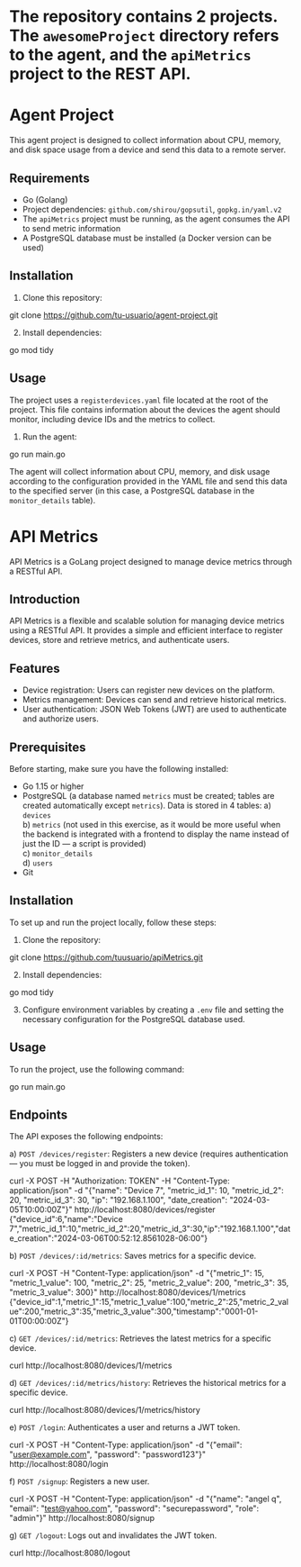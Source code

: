 # The repository contains 2 projects. The `awesomeProject` directory refers to the agent, and the `apiMetrics` project to the REST API.
# Agent Project

This agent project is designed to collect information about CPU, memory, and disk space usage from a device and send this data to a remote server.

## Requirements

- Go (Golang)
- Project dependencies: `github.com/shirou/gopsutil`, `gopkg.in/yaml.v2`
- The `apiMetrics` project must be running, as the agent consumes the API to send metric information
- A PostgreSQL database must be installed (a Docker version can be used)

## Installation

1. Clone this repository:

git clone https://github.com/tu-usuario/agent-project.git


2. Install dependencies:

go mod tidy


## Usage

The project uses a `registerdevices.yaml` file located at the root of the project. This file contains information about the devices the agent should monitor, including device IDs and the metrics to collect.

1. Run the agent:

go run main.go


The agent will collect information about CPU, memory, and disk usage according to the configuration provided in the YAML file and send this data to the specified server (in this case, a PostgreSQL database in the `monitor_details` table).

# API Metrics

API Metrics is a GoLang project designed to manage device metrics through a RESTful API.

## Introduction

API Metrics is a flexible and scalable solution for managing device metrics using a RESTful API. It provides a simple and efficient interface to register devices, store and retrieve metrics, and authenticate users.

## Features

- Device registration: Users can register new devices on the platform.
- Metrics management: Devices can send and retrieve historical metrics.
- User authentication: JSON Web Tokens (JWT) are used to authenticate and authorize users.

## Prerequisites

Before starting, make sure you have the following installed:

- Go 1.15 or higher
- PostgreSQL (a database named `metrics` must be created; tables are created automatically except `metrics`). Data is stored in 4 tables:
  a) `devices`  
  b) `metrics` (not used in this exercise, as it would be more useful when the backend is integrated with a frontend to display the name instead of just the ID — a script is provided)  
  c) `monitor_details`  
  d) `users`
- Git

## Installation

To set up and run the project locally, follow these steps:

1. Clone the repository:

git clone https://github.com/tuusuario/apiMetrics.git


2. Install dependencies:

go mod tidy


3. Configure environment variables by creating a `.env` file and setting the necessary configuration for the PostgreSQL database used.

## Usage

To run the project, use the following command:

go run main.go


## Endpoints

The API exposes the following endpoints:

a) `POST /devices/register`: Registers a new device (requires authentication — you must be logged in and provide the token).

curl -X POST -H "Authorization: TOKEN" -H "Content-Type: application/json" -d "{"name": "Device 7", "metric_id_1": 10, "metric_id_2": 20, "metric_id_3": 30, "ip": "192.168.1.100", "date_creation": "2024-03-05T10:00:00Z"}" http://localhost:8080/devices/register
{"device_id":6,"name":"Device 7","metric_id_1":10,"metric_id_2":20,"metric_id_3":30,"ip":"192.168.1.100","date_creation":"2024-03-06T00:52:12.8561028-06:00"}


b) `POST /devices/:id/metrics`: Saves metrics for a specific device.

curl -X POST -H "Content-Type: application/json" -d "{"metric_1": 15, "metric_1_value": 100, "metric_2": 25, "metric_2_value": 200, "metric_3": 35, "metric_3_value": 300}" http://localhost:8080/devices/1/metrics
{"device_id":1,"metric_1":15,"metric_1_value":100,"metric_2":25,"metric_2_value":200,"metric_3":35,"metric_3_value":300,"timestamp":"0001-01-01T00:00:00Z"}


c) `GET /devices/:id/metrics`: Retrieves the latest metrics for a specific device.

curl http://localhost:8080/devices/1/metrics


d) `GET /devices/:id/metrics/history`: Retrieves the historical metrics for a specific device.

curl http://localhost:8080/devices/1/metrics/history


e) `POST /login`: Authenticates a user and returns a JWT token.

curl -X POST -H "Content-Type: application/json" -d "{"email": "user@example.com", "password": "password123"}" http://localhost:8080/login


f) `POST /signup`: Registers a new user.

curl -X POST -H "Content-Type: application/json" -d "{"name": "angel q", "email": "test@yahoo.com", "password": "securepassword", "role": "admin"}" http://localhost:8080/signup


g) `GET /logout`: Logs out and invalidates the JWT token.

curl http://localhost:8080/logout
